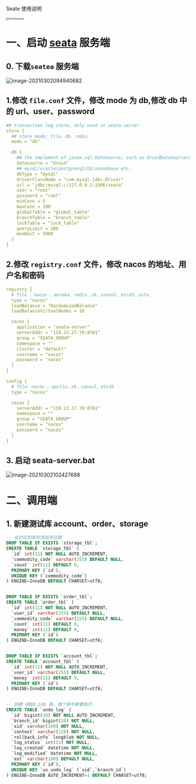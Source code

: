 Seate 使用说明

<img src="https://seata.io/img/architecture.png" alt="Architecture" style="zoom:50%;" />



# 一、启动 [seata](https://github.com/seata/seata) 服务端

## 0. 下载`seatea` 服务端

![image-20210302094940682](C:\Users\122356560\AppData\Roaming\Typora\typora-user-images\image-20210302094940682.png)

## 1.修改 `file.conf` 文件，修改 mode 为 db,修改 db 中的 url、user、password

```yml
## transaction log store, only used in seata-server
store {
  ## store mode: file、db、redis
  mode = "db"

  db {
    ## the implement of javax.sql.DataSource, such as DruidDataSource(druid)/BasicDataSource(dbcp)/HikariDataSource(hikari) etc.
    datasource = "druid"
    ## mysql/oracle/postgresql/h2/oceanbase etc.
    dbType = "mysql"
    driverClassName = "com.mysql.jdbc.Driver"
    url = "jdbc:mysql://127.0.0.1:3306/seata"
    user = "root"
    password = "root"
    minConn = 5
    maxConn = 100
    globalTable = "global_table"
    branchTable = "branch_table"
    lockTable = "lock_table"
    queryLimit = 100
    maxWait = 5000
  }
}
```

## 2.修改 `registry.conf` 文件，修改 nacos 的地址、用户名和密码

```yaml
registry {
  # file 、nacos 、eureka、redis、zk、consul、etcd3、sofa
  type = "nacos"
  loadBalance = "RandomLoadBalance"
  loadBalanceVirtualNodes = 10

  nacos {
    application = "seata-server"
    serverAddr = "119.23.27.78:8761"
    group = "SEATA_GROUP"
    namespace = ""
    cluster = "default"
    username = "nacos"
    password = "nacos"
  }
}

config {
  # file、nacos 、apollo、zk、consul、etcd3
  type = "nacos"

  nacos {
    serverAddr = "119.23.27.78:8761"
    namespace = ""
    group = "SEATA_GROUP"
    username = "nacos"
    password = "nacos"
  }
}

```

## 3. 启动 seata-server.bat

![image-20210302102427688](C:\Users\122356560\AppData\Roaming\Typora\typora-user-images\image-20210302102427688.png)

# 二、调用端

## 1. 新建测试库 account、order、storage

```sql
-- 在对应的库中添加测试表
DROP TABLE IF EXISTS `storage_tbl`;
CREATE TABLE `storage_tbl` (
  `id` int(11) NOT NULL AUTO_INCREMENT,
  `commodity_code` varchar(255) DEFAULT NULL,
  `count` int(11) DEFAULT 0,
  PRIMARY KEY (`id`),
  UNIQUE KEY (`commodity_code`)
) ENGINE=InnoDB DEFAULT CHARSET=utf8;


DROP TABLE IF EXISTS `order_tbl`;
CREATE TABLE `order_tbl` (
  `id` int(11) NOT NULL AUTO_INCREMENT,
  `user_id` varchar(255) DEFAULT NULL,
  `commodity_code` varchar(255) DEFAULT NULL,
  `count` int(11) DEFAULT 0,
  `money` int(11) DEFAULT 0,
  PRIMARY KEY (`id`)
) ENGINE=InnoDB DEFAULT CHARSET=utf8;


DROP TABLE IF EXISTS `account_tbl`;
CREATE TABLE `account_tbl` (
  `id` int(11) NOT NULL AUTO_INCREMENT,
  `user_id` varchar(255) DEFAULT NULL,
  `money` int(11) DEFAULT 0,
  PRIMARY KEY (`id`)
) ENGINE=InnoDB DEFAULT CHARSET=utf8;


-- 创建 UNDO_LOG 表，每个库中都要执行
CREATE TABLE `undo_log` (
  `id` bigint(20) NOT NULL AUTO_INCREMENT,
  `branch_id` bigint(20) NOT NULL,
  `xid` varchar(100) NOT NULL,
  `context` varchar(128) NOT NULL,
  `rollback_info` longblob NOT NULL,
  `log_status` int(11) NOT NULL,
  `log_created` datetime NOT NULL,
  `log_modified` datetime NOT NULL,
  `ext` varchar(100) DEFAULT NULL,
  PRIMARY KEY (`id`),
  UNIQUE KEY `ux_undo_log` (`xid`,`branch_id`)
) ENGINE=InnoDB AUTO_INCREMENT=1 DEFAULT CHARSET=utf8;
```


